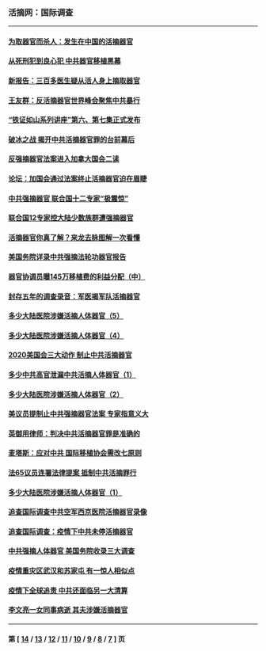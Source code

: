 ### 活摘网：国际调查
---
#### [为取器官而杀人：发生在中国的活摘器官](../../pages/nf5947/n13794731.md?09180430) 
#### [从死刑犯到良心犯 中共器官移植黑幕](../../pages/nf5947/n13764669.md?09180430) 
#### [新报告：三百多医生疑从活人身上摘取器官](../../pages/nf5947/n13703044.md?09180430) 
#### [王友群：反活摘器官世界峰会聚焦中共暴行](../../pages/nf5947/n13250738.md?09180430) 
#### [“铁证如山系列讲座”第六、第七集正式发布](../../pages/nf5947/n13106287.md?09180430) 
#### [破冰之战 揭开中共活摘器官罪的台前幕后](../../pages/nf5947/n13082457.md?09180430) 
#### [反强摘器官法案进入加拿大国会二读](../../pages/nf5947/n13033450.md?09180430) 
#### [论坛：加国会通过法案终止活摘器官迫在眉睫](../../pages/nf5947/n13029839.md?09180430) 
#### [中共强摘器官 联合国十二专家“极震惊”](../../pages/nf5947/n13024313.md?09180430) 
#### [联合国12专家控大陆少数族群遭强摘器官](../../pages/nf5947/n13023877.md?09180430) 
#### [活摘器官你真了解？来龙去脉图解一次看懂](../../pages/nf5947/n13013820.md?09180430) 
#### [美国务院详录中共强摘法轮功器官报告](../../pages/nf5947/n12944519.md?09180430) 
#### [器官协调员曝145万移植费的利益分配（中）](../../pages/nf5947/n12894547.md?09180430) 
#### [封存五年的调查录音：军医揭军队活摘器官](../../pages/nf5947/n12798692.md?09180430) 
#### [多少大陆医院涉嫌活摘人体器官（5）](../../pages/nf5947/n12768383.md?09180430) 
#### [多少大陆医院涉嫌活摘人体器官（4）](../../pages/nf5947/n12664434.md?09180430) 
#### [2020美国会三大动作 制止中共活摘器官](../../pages/nf5947/n12682004.md?09180430) 
#### [多少中共高官泄漏中共活摘人体器官（1）](../../pages/nf5947/n12671234.md?09180430) 
#### [多少大陆医院涉嫌活摘人体器官（2）](../../pages/nf5947/n12655589.md?09180430) 
#### [美议员提制止中共强摘器官法案 专家指意义大](../../pages/nf5947/n12630561.md?09180430) 
#### [英御用律师：判决中共活摘器官罪是准确的](../../pages/nf5947/n12580740.md?09180430) 
#### [麦塔斯：应对中共 国际移植协会需改七原则](../../pages/nf5947/n12514711.md?09180430) 
#### [法65议员连署法律提案 抵制中共活摘罪行](../../pages/nf5947/n12437047.md?09180430) 
#### [多少大陆医院涉嫌活摘人体器官（1）](../../pages/nf5947/n12414284.md?09180430) 
#### [追查国际调查中共空军西京医院活摘器官录像](../../pages/nf5947/n12348837.md?09180430) 
#### [追查国际调查：疫情下中共未停活摘器官](../../pages/nf5947/n12273415.md?09180430) 
#### [中共强摘人体器官 美国务院收录三大调查](../../pages/nf5947/n12181488.md?09180430) 
#### [疫情重灾区武汉和苏家屯 有一惊人相似点](../../pages/nf5947/n12150824.md?09180430) 
#### [疫情下全球追责 中共还面临另一大清算](../../pages/nf5947/n12070397.md?09180430) 
#### [李文亮一女同事病逝 其夫涉嫌活摘器官](../../pages/nf5947/n11957882.md?09180430) 

---
#### 第 [ [14](./14.md?09180430) / [13](./13.md?09180430) / [12](./12.md?09180430) / [11](./11.md?09180430) / [10](./10.md?09180430) / [9](./9.md?09180430) / [8](./8.md?09180430) / [7](./7.md?09180430) ] 页
